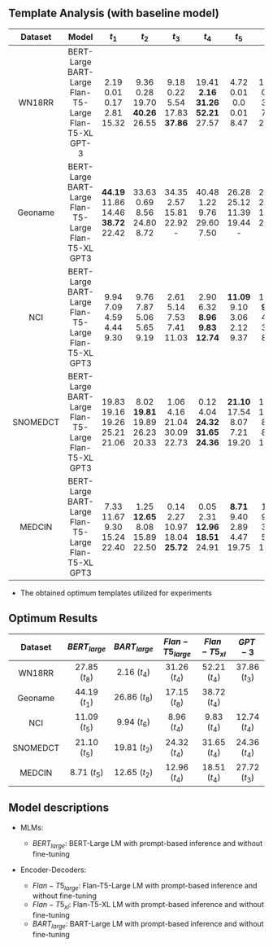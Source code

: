 

## Template Analysis (with baseline model)

| Dataset  |                              Model                               |                        $t_1$                        |                     $t_2$                     |                     $t_3$                     |                         $t_4$                         |                    $t_5$                    |                   $t_6$                    |                  $t_7$                   |                     $t_8$                      |
|:--------:|:----------------------------------------------------------------:|:---------------------------------------------------:|:---------------------------------------------:|:---------------------------------------------:|:-----------------------------------------------------:|:-------------------------------------------:|:------------------------------------------:|:----------------------------------------:|:----------------------------------------------:|
|  WN18RR  | BERT-Large<br>BART-Large<br>Flan-T5-Large<br>Flan-T5-XL<br>GPT-3 |        2.19<br>0.01<br>0.17<br>2.81<br>15.32        |  9.36<br>0.28<br>19.70<br>**40.26**<br>26.55  |  9.18<br>0.22<br>5.54<br>17.83<br>**37.86**   | 19.41<br>**2.16**<br>**31.26**<br>**52.21**<br>27.57  |     4.72<br>0.01<br>0.0<br>0.01<br>8.47     |  19.34<br>0.03 <br>3.03<br>7.75<br>27.13   |  9.93<br>0.0<br>5.70<br>18.47<br>27.51   |  **27.85**<br>0.19<br>26.80<br>18.85<br>24.65  |
| Geoname  |     BERT-Large<br>BART-Large<br>Flan-T5-Large<br>Flan-T5-XL<br>GPT3      | **44.19**<br>11.86<br>14.46<br>**38.72** <br> 22.42 |    33.63<br>0.69<br>8.56<br>24.80<br> 8.72    |     34.35<br>2.57<br>15.81<br>22.92<br>-      |       40.48<br>1.22<br>9.76<br>29.60 <br> 7.50        |    26.28<br>25.12<br>11.39<br>19.44<br>-    |   28.56<br>25.98<br>14.69<br>21.13<br> -   |   12.00<br>8.42<br>9.65<br>23.47<br>-    | 35.28<br>**26.86**<br>**17.15**<br>25.07<br> - |
|   NCI    |     BERT-Large<br>BART-Large<br>Flan-T5-Large<br>Flan-T5-XL<br>GPT3      |       9.94<br>7.09<br>4.59<br>4.44 <br> 9.30        |    9.76<br>7.87<br>5.06<br>5.65 <br> 9.19     |    2.61<br>5.14<br>7.53<br>7.41<br> 11.03     |  2.90<br>6.32 <br>**8.96**<br>**9.83**<br>**12.74**   |  **11.09**<br>9.10<br>3.06<br>2.12<br>9.37  | 10.96 <br>**9.94**<br>4.25<br>3.29<br>8.75 |   1.12<br>7.24<br>5.48<br>3.87<br>9.14   |     1.36 <br>8.26<br>5.84<br>6.28 <br>9.11     |
| SNOMEDCT |     BERT-Large<br>BART-Large<br>Flan-T5-Large<br>Flan-T5-XL<br>GPT3      |     19.83<br>19.16<br>19.26<br>25.21 <br> 21.06     | 8.02<br>**19.81**<br>19.89<br>26.23 <br>20.33 |   1.06<br>4.16 <br>21.04<br>30.09<br> 22.73   | 0.12<br>4.04<br>**24.32**<br>**31.65** <br> **24.36** | **21.10**<br>17.54<br>8.07<br>7.21<br>19.20 |  12.76<br>17.89<br>8.90<br>8.22<br>18.99   | 0.45<br>10.06<br>11.54<br>15.58<br>20.20 |    0.04<br>9.43<br>12.92<br>17.22<br>20.09     |
|  MEDCIN  |     BERT-Large<br>BART-Large<br>Flan-T5-Large<br>Flan-T5-XL<br>GPT3      |      7.33<br>11.67<br>9.30<br>15.24 <br> 22.40      |  1.25<br>**12.65**<br>8.08<br>15.89<br>22.50  | 0.14<br>2.27<br>10.97<br>18.04 <br> **25.72** |   0.05<br>2.31<br>**12.96**<br>**18.51** <br>24.91    |  **8.71**<br>9.40<br>2.89<br>4.47<br>19.75  |   1.19<br>9.22<br>3.59<br>5.44<br>17.80    |  0.08<br>5.47<br>6.71<br>11.14<br>19.92  |     0.01<br>4.82<br>6.78<br>11.09<br>18.57     |

* The obtained optimum templates utilized for experiments

## Optimum Results

| Dataset  | $BERT_{large}$ | $BART_{large}$ | $Flan-T5_{large}$ | $Flan-T5_{xl}$ |    $GPT-3$    |
|:--------:|:--------------:|:--------------:|:-----------------:|:--------------:|:-------------:|
|  WN18RR  | 27.85 $(t_8)$  |  2.16 $(t_4)$  |   31.26 $(t_4)$   | 52.21 $(t_4)$  | 37.86 $(t_3)$ |
| Geoname  | 44.19  $(t_1)$ | 26.86 $(t_8)$  |   17.15 $(t_8)$   | 38.72 $(t_4)$  |               |
|   NCI    | 11.09 $(t_5)$  |  9.94 $(t_6)$  |   8.96  $(t_4)$   |  9.83 $(t_4)$  | 12.74 $(t_4)$ |
| SNOMEDCT | 21.10 $(t_5)$  | 19.81 $(t_2)$  |   24.32 $(t_4)$   | 31.65 $(t_4)$  | 24.36 $(t_4)$ |
|  MEDCIN  |  8.71 $(t_5)$  | 12.65 $(t_2)$  |   12.96 $(t_4)$   | 18.51 $(t_4)$  | 27.72 $(t_3)$ |


## Model descriptions

- MLMs:
  * $BERT_{large}$: BERT-Large LM with prompt-based inference and without fine-tuning

- Encoder-Decoders:
  * $Flan-T5_{large}$: Flan-T5-Large LM with prompt-based inference and without fine-tuning
  * $Flan-T5_{xl}$: Flan-T5-XL LM with prompt-based inference and without fine-tuning
  * $BART_{large}$: BART-Large LM with prompt-based inference and without fine-tuning
